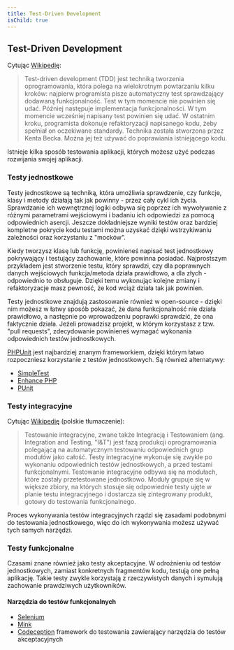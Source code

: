 ```yaml
---
title: Test-Driven Development
isChild: true
---
```


## Test-Driven Development

Cytując [Wikipedię](http://pl.wikipedia.org/wiki/Test-driven_development):

> Test-driven development (TDD) jest techniką tworzenia oprogramowania, która polega na wielokrotnym powtarzaniu kilku kroków: najpierw programista pisze automatyczny test sprawdzający dodawaną funkcjonalność. Test w tym momencie nie powinien się udać. Później następuje implementacja funkcjonalności. W tym momencie wcześniej napisany test powinien się udać. W ostatnim kroku, programista dokonuje refaktoryzacji napisanego kodu, żeby spełniał on oczekiwane standardy. Technika została stworzona przez Kenta Becka. Można jej też używać do poprawiania istniejącego kodu.

Istnieje kilka sposób testowania aplikacji, których możesz użyć podczas rozwijania swojej aplikacji.

### Testy jednostkowe

Testy jednostkowe są techniką, która umożliwia sprawdzenie, czy funkcje, klasy i metody działają tak jak powinny -
przez cały cykl ich życia. Sprawdzanie ich wewnętrznej logiki odbywa się poprzez ich wywoływanie z różnymi parametrami
wejściowymi i badaniu ich odpowiedzi za pomocą odpowiednich asercji. Jeszcze dokładniejsze wyniki testów oraz bardziej
kompletne pokrycie kodu testami można uzyskać dzięki wstrzykiwaniu zależności oraz korzystaniu z "mocków".

Kiedy tworzysz klasę lub funkcję, powinieneś napisać test jednostkowy pokrywający i testujący zachowanie, które powinna
posiadać. Najprostszym przykładem jest stworzenie testu, który sprawdzi, czy dla poprawnych danych wejściowych
funkcja/metoda działa prawidłowo, a dla złych - odpowiednio to obsługuje. Dzięki temu wykonując kolejne zmiany i
refaktoryzacje masz pewność, że kod wciąż działa tak jak powinien.

Testy jednostkowe znajdują zastosowanie również w open-source - dzięki nim możesz w łatwy sposób pokazać, że dana
funkcjonalność nie działa prawidłowo, a następnie po wprowadzeniu poprawki sprawdzić, że ona faktycznie działa. Jeżeli
prowadzisz projekt, w którym korzystasz z tzw. "pull requests", zdecydowanie powinieneś wymagać wykonania odpowiednich
testów jednostkowych.

[PHPUnit](http://phpunit.de) jest najbardziej znanym frameworkiem, dzięki którym łatwo rozpoczniesz korzystanie z
testów jednostkowych. Są również alternatywy:

* [SimpleTest](http://simpletest.org)
* [Enhance PHP](http://www.enhance-php.com/)
* [PUnit](http://punit.smf.me.uk/)

### Testy integracyjne

Cytując [Wikipedię](http://en.wikipedia.org/wiki/Integration_testing) (polskie tłumaczenie):

> Testowanie integracyjne, zwane także Integracją i Testowaniem (ang. Integration and Testing, "I&T") jest fazą produkcji oprogramowania polegającą na automatycznym testowaniu odpowiednich grup modułów jako całość. Testy integracyjne wykonuje się zwykle po wykonaniu odpowiednich testów jednostkowych, a przed testami funkcjonalnymi. Testowanie integracyjne odbywa się na modułach, które zostały przetestowane jednostkowo. Moduły grupuje się w większe zbiory, na których stosuje się odpowiednie testy ujęte w planie testu integracyjnego i dostarcza się zintegrowany produkt, gotowy do testowania funkcjonalnego.

Proces wykonywania testów integracyjnych rządzi się zasadami podobnymi do testowania jednostkowego, więc do ich
wykonywania możesz używać tych samych narzędzi.

### Testy funkcjonalne

Czasami znane również jako testy akceptacyjne. W odrożnieniu od testów jednostkowych, zamiast konkretnych fragmentów
kodu, testują one pełną aplikację. Takie testy zwykle korzystają z rzeczywistych danych i symulują zachowanie
prawdziwych użytkowników.

#### Narzędzia do testów funkcjonalnych

* [Selenium](http://seleniumhq.com)
* [Mink](http://mink.behat.org)
* [Codeception](http://codeception.com) framework do testowania zawierający narzędzia do testów akceptacyjnych
